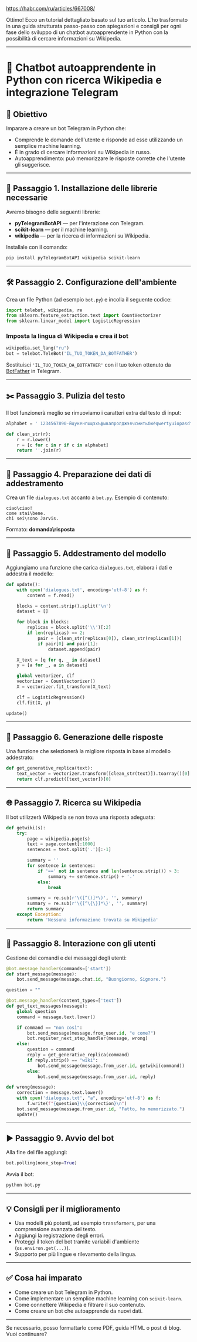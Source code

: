 https://habr.com/ru/articles/667008/

Ottimo! Ecco un tutorial dettagliato basato sul tuo articolo. L'ho trasformato in una guida strutturata passo-passo con spiegazioni e consigli per ogni fase dello sviluppo di un chatbot autoapprendente in Python con la possibilità di cercare informazioni su Wikipedia.

---

# 🧠 Chatbot autoapprendente in Python con ricerca Wikipedia e integrazione Telegram

## 🎯 Obiettivo

Imparare a creare un bot Telegram in Python che:

*   Comprende le domande dell'utente e risponde ad esse utilizzando un semplice machine learning.
*   È in grado di cercare informazioni su Wikipedia in russo.
*   Autoapprendimento: può memorizzare le risposte corrette che l'utente gli suggerisce.

---

## 🧰 Passaggio 1. Installazione delle librerie necessarie

Avremo bisogno delle seguenti librerie:

*   **pyTelegramBotAPI** — per l'interazione con Telegram.
*   **scikit-learn** — per il machine learning.
*   **wikipedia** — per la ricerca di informazioni su Wikipedia.

Installale con il comando:

```bash
pip install pyTelegramBotAPI wikipedia scikit-learn
```

---

## 🛠 Passaggio 2. Configurazione dell'ambiente

Crea un file Python (ad esempio `bot.py`) e incolla il seguente codice:

```python
import telebot, wikipedia, re
from sklearn.feature_extraction.text import CountVectorizer
from sklearn.linear_model import LogisticRegression
```

### Imposta la lingua di Wikipedia e crea il bot

```python
wikipedia.set_lang("ru")
bot = telebot.TeleBot('IL_TUO_TOKEN_DA_BOTFATHER')
```

Sostituisci `'IL_TUO_TOKEN_DA_BOTFATHER'` con il tuo token ottenuto da [BotFather](https://t.me/botfather) in Telegram.

---

## ✂️ Passaggio 3. Pulizia del testo

Il bot funzionerà meglio se rimuoviamo i caratteri extra dal testo di input:

```python
alphabet = ' 1234567890-йцукенгшщзхъфывапролджэячсмитьбюёqwertyuiopasdfghjklzxcvbnm?%.,()!:;'

def clean_str(r):
    r = r.lower()
    r = [c for c in r if c in alphabet]
    return ''.join(r)
```

---

## 📁 Passaggio 4. Preparazione dei dati di addestramento

Crea un file `dialogues.txt` accanto a `bot.py`. Esempio di contenuto:

```
ciao\ciao!
come stai\bene.
chi sei\sono Jarvis.
```

Formato: **domanda\risposta**

---

## 🤖 Passaggio 5. Addestramento del modello

Aggiungiamo una funzione che carica `dialogues.txt`, elabora i dati e addestra il modello:

```python
def update():
    with open('dialogues.txt', encoding='utf-8') as f:
        content = f.read()

    blocks = content.strip().split('\n')
    dataset = []

    for block in blocks:
        replicas = block.split('\\')[:2]
        if len(replicas) == 2:
            pair = [clean_str(replicas[0]), clean_str(replicas[1])]
            if pair[0] and pair[1]:
                dataset.append(pair)

    X_text = [q for q, _ in dataset]
    y = [a for _, a in dataset]

    global vectorizer, clf
    vectorizer = CountVectorizer()
    X = vectorizer.fit_transform(X_text)

    clf = LogisticRegression()
    clf.fit(X, y)

update()
```

---

## 💬 Passaggio 6. Generazione delle risposte

Una funzione che selezionerà la migliore risposta in base al modello addestrato:

```python
def get_generative_replica(text):
    text_vector = vectorizer.transform([clean_str(text)]).toarray()[0]
    return clf.predict([text_vector])[0]
```

---

## 🌐 Passaggio 7. Ricerca su Wikipedia

Il bot utilizzerà Wikipedia se non trova una risposta adeguata:

```python
def getwiki(s):
    try:
        page = wikipedia.page(s)
        text = page.content[:1000]
        sentences = text.split('.')[:-1]

        summary = ''
        for sentence in sentences:
            if '==' not in sentence and len(sentence.strip()) > 3:
                summary += sentence.strip() + '.'
            else:
                break

        summary = re.sub(r'\([^()]*\)', '', summary)
        summary = re.sub(r'\{[^\{\}]*\}', '', summary)
        return summary
    except Exception:
        return 'Nessuna informazione trovata su Wikipedia'
```

---

## 🤝 Passaggio 8. Interazione con gli utenti

Gestione dei comandi e dei messaggi degli utenti:

```python
@bot.message_handler(commands=['start'])
def start_message(message):
    bot.send_message(message.chat.id, "Buongiorno, Signore.")

question = ""

@bot.message_handler(content_types=['text'])
def get_text_messages(message):
    global question
    command = message.text.lower()

    if command == "non così":
        bot.send_message(message.from_user.id, "e come?")
        bot.register_next_step_handler(message, wrong)
    else:
        question = command
        reply = get_generative_replica(command)
        if reply.strip() == "wiki":
            bot.send_message(message.from_user.id, getwiki(command))
        else:
            bot.send_message(message.from_user.id, reply)

def wrong(message):
    correction = message.text.lower()
    with open('dialogues.txt', "a", encoding='utf-8') as f:
        f.write(f"{question}\\{correction}\n")
    bot.send_message(message.from_user.id, "Fatto, ho memorizzato.")
    update()
```

---

## ▶️ Passaggio 9. Avvio del bot

Alla fine del file aggiungi:

```python
bot.polling(none_stop=True)
```

Avvia il bot:

```bash
python bot.py
```

---

## 💡 Consigli per il miglioramento

*   Usa modelli più potenti, ad esempio `transformers`, per una comprensione avanzata del testo.
*   Aggiungi la registrazione degli errori.
*   Proteggi il token del bot tramite variabili d'ambiente (`os.environ.get(...)`).
*   Supporto per più lingue e rilevamento della lingua.

---

## ✅ Cosa hai imparato

*   Come creare un bot Telegram in Python.
*   Come implementare un semplice machine learning con `scikit-learn`.
*   Come connettere Wikipedia e filtrare il suo contenuto.
*   Come creare un bot che autoapprende da nuovi dati.

---

Se necessario, posso formattarlo come PDF, guida HTML o post di blog. Vuoi continuare?
